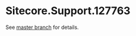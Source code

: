 # Sitecore.Support.127763

See [master branch](https://github.com/sitecoresupport/Sitecore.Support.127763) for details.